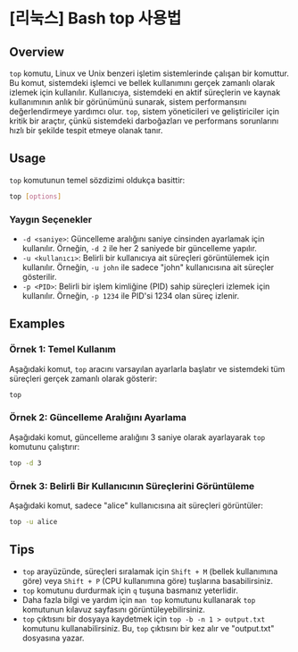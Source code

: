 # [리눅스] Bash top 사용법

## Overview
`top` komutu, Linux ve Unix benzeri işletim sistemlerinde çalışan bir komuttur. Bu komut, sistemdeki işlemci ve bellek kullanımını gerçek zamanlı olarak izlemek için kullanılır. Kullanıcıya, sistemdeki en aktif süreçlerin ve kaynak kullanımının anlık bir görünümünü sunarak, sistem performansını değerlendirmeye yardımcı olur. `top`, sistem yöneticileri ve geliştiriciler için kritik bir araçtır, çünkü sistemdeki darboğazları ve performans sorunlarını hızlı bir şekilde tespit etmeye olanak tanır.

## Usage
`top` komutunun temel sözdizimi oldukça basittir:

```bash
top [options]
```

### Yaygın Seçenekler
- `-d <saniye>`: Güncelleme aralığını saniye cinsinden ayarlamak için kullanılır. Örneğin, `-d 2` ile her 2 saniyede bir güncelleme yapılır.
- `-u <kullanıcı>`: Belirli bir kullanıcıya ait süreçleri görüntülemek için kullanılır. Örneğin, `-u john` ile sadece "john" kullanıcısına ait süreçler gösterilir.
- `-p <PID>`: Belirli bir işlem kimliğine (PID) sahip süreçleri izlemek için kullanılır. Örneğin, `-p 1234` ile PID'si 1234 olan süreç izlenir.

## Examples
### Örnek 1: Temel Kullanım
Aşağıdaki komut, `top` aracını varsayılan ayarlarla başlatır ve sistemdeki tüm süreçleri gerçek zamanlı olarak gösterir:

```bash
top
```

### Örnek 2: Güncelleme Aralığını Ayarlama
Aşağıdaki komut, güncelleme aralığını 3 saniye olarak ayarlayarak `top` komutunu çalıştırır:

```bash
top -d 3
```

### Örnek 3: Belirli Bir Kullanıcının Süreçlerini Görüntüleme
Aşağıdaki komut, sadece "alice" kullanıcısına ait süreçleri görüntüler:

```bash
top -u alice
```

## Tips
- `top` arayüzünde, süreçleri sıralamak için `Shift + M` (bellek kullanımına göre) veya `Shift + P` (CPU kullanımına göre) tuşlarına basabilirsiniz.
- `top` komutunu durdurmak için `q` tuşuna basmanız yeterlidir.
- Daha fazla bilgi ve yardım için `man top` komutunu kullanarak `top` komutunun kılavuz sayfasını görüntüleyebilirsiniz.
- `top` çıktısını bir dosyaya kaydetmek için `top -b -n 1 > output.txt` komutunu kullanabilirsiniz. Bu, `top` çıktısını bir kez alır ve "output.txt" dosyasına yazar.